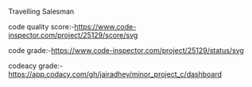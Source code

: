 Travelling Salesman

code quality score:-https://www.code-inspector.com/project/25129/score/svg

code grade:-https://www.code-inspector.com/project/25129/status/svg

codeacy grade:-https://app.codacy.com/gh/jairadhey/minor_project_c/dashboard
